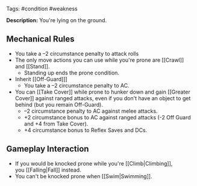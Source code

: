 Tags: #condition #weakness

 **Description:** You're lying on the ground.

## Mechanical Rules

- You take a –2 circumstance penalty to attack rolls  
- The only move actions you can use while you're prone are [[Crawl]] and [[Stand]].  
	- Standing up ends the prone condition. 
- Inherit [[Off-Guard]]]
	- You take a –2 circumstance penalty to AC.
- You can [[Take Cover]] while prone to hunker down and gain [[Greater Cover]] against ranged attacks, even if you don't have an object to get behind (but you remain Off-Guard). 
	- –2 circumstance penalty to AC against melee attacks.
	- +2 circumstance bonus to AC against ranged attacks (-2 Off Guard and +4 from Take Cover).
	- +4 circumstance bonus to Reflex Saves and DCs.

## Gameplay Interaction

- If you would be knocked prone while you're [[Climb|Climbing]], you [[Falling|Fall]] instead.
- You can't be knocked prone when [[Swim|Swimming]].